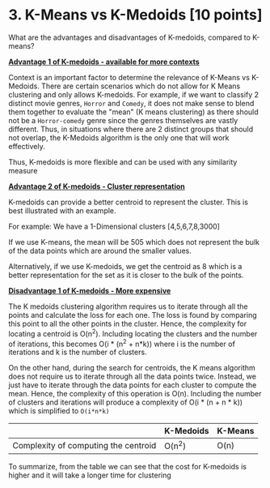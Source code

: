 # 3. K-Means vs K-Medoids [10 points]

What are the advantages and disadvantages of K-medoids, compared to K-means?

<u>**Advantage 1 of K-medoids - available for more contexts**</u>

Context is an important factor to determine the relevance of K-Means vs K-Medoids. There are certain scenarios which do not allow for K Means clustering and only allows K-medoids. For example, if we want to classify 2 distinct movie genres, `Horror` and `Comedy`, it does not make sense to blend them together to evaluate the "mean" (K means clustering) as there should not be a `Horror-comedy` genre since the genres themselves are vastly different. Thus, in situations where there are 2 distinct groups that should not overlap, the K-Medoids algorithm is the only one that will work effectively. 

Thus, K-medoids is more flexible and can be used with any similarity measure 

<u>**Advantage 2 of K-medoids - Cluster representation**</u>

K-medoids can provide a better centroid to represent the cluster. This is best illustrated with an example. 

For example: We have a 1-Dimensional clusters [4,5,6,7,8,3000]

If we use K-means, the mean will be 505 which does not represent the bulk of the data points which are around the smaller values.

Alternatively, if we use K-medoids, we get the centroid as 8 which is a better representation for the set as it is closer to the bulk of the points.

<u>**Disadvantage 1 of K-medoids - More expensive**</u> 

The K medoids clustering algorithm requires us to iterate through all the points and calculate the loss for each one. The loss is found by comparing this point to all the other points in the cluster. Hence, the complexity for locating a centroid is O(n<sup>2</sup>). Including locating the clusters and the number of iterations, this becomes O(i * (n<sup>2</sup> + n*k)) where i is the number of iterations and k is the number of clusters.

On the other hand, during the search for centroids, the K means algorithm does not require us to iterate through all the data points twice. Instead, we just have to iterate through the data points for each cluster to compute the mean. Hence, the complexity of this operation is O(n). Including the number of clusters and iterations will produce a complexity of O(i * (n + n * k)) which is simplified to `O(i*n*k)` 

|                                      | K-Medoids        | K-Means |
| ------------------------------------ | ---------------- | ------- |
| Complexity of computing the centroid | O(n<sup>2</sup>) | O(n)    |

 To summarize, from the table we can see that the cost for K-medoids is higher and it will take a longer time for clustering

